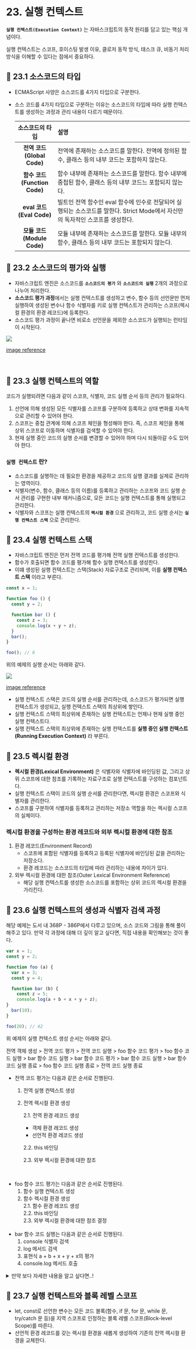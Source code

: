 # 23. 실행 컨텍스트

**`실행 컨텍스트(Execution Context)`** 는 자바스크립트의 동작 원리를 담고 있는 핵심 개념이다.

실행 컨텍스트는 스코프, 호이스팅 발생 이유, 클로저 동작 방식, 태스크 큐, 비동기 처리 방식을 이해할 수 있다는 점에서 중요하다.

## 📌 23.1 소스코드의 타입
- ECMAScript 사양은 소스코드를 4가지 타입으로 구분한다.
- 소스 코드를 4가지 타입으로 구분하는 이유는 소스코드의 타입에 따라 실행 컨텍스트를 생성하는 과정과 관리 내용이 다르기 때문이다.

  |소스코드의 타입|설명|
  |:---:|:---|
  |**전역 코드<br/>(Global Code)**|전역에 존재하는 소스코드를 말한다. 전역에 정의된 함수, 클래스 등의 내부 코드는 포함하지 않는다.|
  |**함수 코드<br/>(Function Code)**|함수 내부에 존재하는 소스코드를 말한다. 함수 내부에 중첩된 함수, 클래스 등의 내부 코드느 포함되지 않는다.|
  |**eval 코드<br/>(Eval Code)**|빌트인 전역 함수인 eval 함수에 인수로 전달되어 실행되는 소스코드를 말한다. Strict Mode에서 자신만의 독자적인 스코프를 생성한다.|
  |**모듈 코드<br/>(Module Code)**|모듈 내부에 존재하는 소스코드를 말한다. 모듈 내부의 함수, 클래스 등의 내부 코드는 포함되지 않는다.|

## 📌 23.2 소스코드의 평가와 실행
- 자바스크립트 엔진은 소스코드를 **`소스코드의 평가`** 와 **`소스코드의 실행`** 2개의 과정으로 나누어 처리한다.
- **소스코드 평가 과정**에서는 실행 컨텍스트를 생성하고 변수, 함수 등의 선언문만 먼저 실행하여 생성된 변수나 함수 식별자를 키로 실행 컨텍스트가 관리하는 스코프(렉시컬 환경의 환경 레코드)에 등록한다.
- 소스코드 평가 과정이 끝나면 비로소 선언문을 제외한 소스코드가 실행되는 런타임이 시작된다.

<img src="https://user-images.githubusercontent.com/89966610/176146561-f7768b23-d976-4d91-9fcc-f3e05d1c5666.png">

[image reference](https://velog.io/@lifefm_j/%EB%AA%A8%EB%8D%98-%EC%9E%90%EB%B0%94%EC%8A%A4%ED%81%AC%EB%A6%BD%ED%8A%B8)


<br/>

## 📌 23.3 실행 컨텍스트의 역할

코드가 실행되려면 다음과 같이 스코프, 식별자, 코드 실행 순서 등의 관리가 필요하다.

1. 선언에 의해 생성된 모든 식별자를 스코프를 구분하여 등록하고 상태 변화를 지속적으로 관리할 수 있어야 한다.
2. 스코프는 중첩 관계에 의해 스코프 체인을 형성해야 한다. 즉, 스코프 체인을 통해 상위 스코프로 이동하며 식별자를 검색할 수 있어야 한다.
3. 현재 실행 중인 코드의 실행 순서를 변경할 수 있어야 하며 다시 되돌아갈 수도 있어야 한다.

### **`실행 컨텍스트`** 란?
- 소스코드를 실행하는 데 필요한 환경을 제공하고 코드의 실행 결과를 실제로 관리하는 영역이다.
- 식별자(변수, 함수, 클래스 등의 이름)를 등록하고 관리하는 스코프와 코드 실행 순서 관리를 구현한 내부 매커니즘으로, 모든 코드는 실행 컨텍스트를 통해 실행되고 관리한다.
- 식별자와 스코프는 실행 컨텍스트의 **`렉시컬 환경`** 으로 관리하고, 코드 실행 순서는 **`실행 컨텍스트 스택`** 으로 관리한다.

## 📌 23.4 실행 컨텍스트 스택

- 자바스크립트 엔진은 먼저 전역 코드를 평가해 전역 실행 컨텍스트를 생성한다. 
- 함수가 호출되면 함수 코드를 평가해 함수 실행 컨텍스트를 생성한다.
- 이떄 생성된 실행 컨텍스트는 스택(Stack) 자료구조로 관리되며, 이를 **실행 컨텍스트 스택** 이라고 부른다.

```js
const x = 1;

function foo () {
  const y = 2;

  function bar () {
    const z = 3;
    console.log(x + y + z);
  }
  bar();
}

foo(); // 6
```
위의 예제의 실행 순서는 아래와 같다.

<img src="https://user-images.githubusercontent.com/89966610/176152785-a355e384-60f7-43b1-9af7-4c8997a8aebb.png">

[image reference](https://velog.io/@lifefm_j/%EB%AA%A8%EB%8D%98-%EC%9E%90%EB%B0%94%EC%8A%A4%ED%81%AC%EB%A6%BD%ED%8A%B8)

- 실행 컨텍스트 스택은 코드의 실행 순서를 관리하는데, 소스코드가 평가되면 실행 컨텍스트가 생성되고, 실행 컨텍스트 스택의 최상위에 쌓인다. 
- 실행 컨텍스트 스택의 최상위에 존재하는 실행 컨텍스트는 언제나 현재 실행 중인 실행 컨텍스트다.
- 실행 컨텍스트 스택의 최상위에 존재하는 실행 컨텍스트를 **실행 중인 실행 컨텍스트(Running Execution Context)** 라 부른다.

## 📌 23.5 렉시컬 환경

- **렉시컬 환경(Lexical Environment)** 은 식별자와 식별자에 바인딩된 값, 그리고 상위 스코프에 대한 참조를 기록하는 자료구조로 실행 컨텍스트를 구성하는 컴포넌트다.
- 실행 컨텍스트 스택이 코드의 실행 순서를 관리한다면, 렉시컬 환경은 스코프와 식별자를 관리한다.
- 스코프를 구분하여 식별자를 등록하고 관리하는 저장소 역할을 하는 렉시컬 스코프의 실체이다.

### 렉시컬 환경을 구성하는 환경 레코드와 외부 렉시컬 환경에 대한 참조

1. 환경 레코드(Environment Record)
    - 스코프에 포함된 식별자를 등록하고 등록된 식별자에 바인딩된 값을 관리하는 저장소다.
    - 환경 레코드는 소스코드의 타입에 따라 관리하는 내용에 차이가 있다.
2. 외부 렉시컬 환경에 대한 참조(Outer Lexical Environment Reference)
    - 해당 실행 컨텍스트를 생성한 소스코드를 포함하는 상위 코드의 렉시컬 환경을 가리킨다.

## 📌 23.6 실행 컨텍스트의 생성과 식별자 검색 과정
해당 예제는 도서 내 368P - 386P에서 다루고 있으며, 소스 코드와 그림을 통해 풀이해주고 있다. 만약 각 과정에 대해 더 깊이 알고 싶다면, 직접 내용을 확인해보는 것이 좋다. 
```js
var x = 1;
const y = 2;

function foo (a) {
  var x = 3;
  const y = 4;

  function bar (b) {
    const z = 5;
    console.log(a + b + x + y + z);
}
  bar(10);
}

foo(20); // 42
```

위 예제의 실행 컨텍스트 생성 순서는 아래와 같다.

전역 객체 생성 > 전역 코드 평가 > 전역 코드 실행 > foo 함수 코드 평가 > foo 함수 코드 실행 > bar 함수 코드 실행 > bar 함수 코드 평가 > bar 함수 코드 실행 > bar 함수 코드 실행 종료 > foo 함수 코드 실행 종료 > 전역 코드 실행 종료


- 전역 코드 평가는 다음과 같은 순서로 진행된다.
  1. 전역 실행 컨텍스트 생성
  2. 전역 렉시컬 환경 생성

      2.1. 전역 환경 레코드 생성
      - 객체 환경 레코드 생성
      - 선언적 환경 레코드 생성

      2.2. this 바인딩

      2.3. 외부 렉시컬 환경에 대한 참조
<br/>

- foo 함수 코드 평가는 다음과 같은 순서로 진행된다.
  1. 함수 실행 컨텍스트 생성
  2. 함수 렉시컬 환경 생성<br/>
      2.1. 함수 환경 레코드 생성<br/>
      2.2. this 바인딩<br/>
      2.3. 외부 렉시컬 환경에 대한 참조 결정<br/>
      <br/>
- bar 함수 코드 실행는 다음과 같은 순서로 진행된다.
  1. console 식별자 검색
  2. log 메서드 검색
  3. 표현식 a + b + x + y + x의 평가
  4. console.log 메서드 호출

<details>
<summary>만약 보다 자세한 내용을 알고 싶다면..!</summary>
<div markdown="1">

1. 전역 객체 생성
2. 전역 코드 평가
    1. 전역 실행 컨텍스트 실행
        - 비어 있는 전역 실행 컨텍스트를 생성하여 실행 컨텍스트 스택에 푸시한다. 이때 실행중인 실행 컨텍스트가 된다.
    2. 전역 렉시컬 환경 생성
        - 전역 렉시컬 환경을 생성하고 전역 실행 컨텍스트에 바인딩한다.

          2-1. 전역 환경 레코드 생성
          - **전역 환경 레코드** 는 전역 변수를 관리하는 전역 스코프, 전역 객체의 빌트인 전역 프로퍼티와 빌트인 전역 함수, 표준 빌트인을 제공한다.
          - let,const키워드로 선언한 전역 변수는 전역 객체 프로퍼티가 되지 않고 개념적인 블록 내에 존재한다. 
          - 이것을 구분하고 관리하기 위해 **객체 환경 레코드(Object Environment Record)** 와 **선언적 환경 레코드(Declarative Environment Record)** 로 구성된다.

            2-1-1. 객체 환경 레코드
            - var 키워드, 선언문으로 정의된 함수가 객체 환경 레코드에 연결된 **BindingObject(전역 객체 생성을 통해 생성된 객체)** 를 통해 전역 객체의 프로퍼티와 메서드가 된다.
            - var키워드 변수는 선언 단계와 초기화 단계가 동시에 일어나며 암묵적으로 'undefined'값을 바인딩하는데, 이는 변수 호이스팅이 발생하는 원인이다.
            - 함수 선언문은 BindingObject를 통해 객체를 즉시 할당받아 함수 호이스팅이 가능하다.

            2-1-2. 선언적 환경 레코드
            - let, const 키워드로 선언한 전역 변수(let, const 키워드로 선언한 변수에 할당한 함수 표현식을 포함)가 등록되고 관리된다.
            - const키워드로 선언한 변수는 선언 단계와 초기화 단계가 분리되어 진행되어 런타임에 실행 흐름이 변수 선언문에 도달하기 전까지 **일시적 사각지대(Temporal Dead Zone;TDZ)** 에 빠진다.


            2-2. this 바인딩

            - [[GlobalThisValue]] 내부 슬롯에 this가 바인딩되며, 일반적으로 전역 코드에서 this는 전역 객체를 가르킨다.
            - 이는 전역 환경 레코드와 함수 환경 레코드에만 존재하며, 객체 환경 레코드와 선언적 환경 레코드에는 없다.

            2-3. **외부 렉시컬 환경에 대한 참조(Outer Lexical Environment Reference)** 결정
            - 현재 평가 중인 소스코드를 포함하는 외부 소스코드의 렉시컬 환경, 즉 상위 스코프를 가르킨다.
            - 이를 통해 단방향 링크드 리스트인 스코프 체인을 구현한다.

3. 전역 코드 실행
  - 전역 코드를 순차적으로 실행한다.
  - 동일한 이름의 식별자가 다른 스코프에 여러 개 존재할 수 있는데, 이에 따라 어느 스코프의 식별자를 참조할지 결정하는 **식별자 결정(Identifier Resolution)** 을 필요로 한다.
  - 식별자 결정을 위해 식별자를 검색할 때는 실행 중인 컨텍스트에서 식별자를 검색하기 시작한다.

4. foo함수 코드 평가
   1. 함수 실행 컨텍스트 생성
      - foo함수를 실행 컨텍스트를 생성하고, 함수 렉시컬 환경이 완성된 다음 실행 컨텍스트 스택에 푸시한다.
      - 이때 실행 컨텍스트 스택의 최상위, 즉 실행중인 컨텍스트(Running Execution Context)가 된다.
   2. 함수 렉시컬 환경 생성
      - foo함수 렉시컬 환경을 생성하고 foo함수 실행 컨텍스트에 바인딩한다.
      - 환경 레코드와 외부 렉시컬 환경에 대한 참조로 구성된다.

        2-1. 함수 환경 레코드 생성
          - 매개변수, argument객체, 함수 내부에서 선언한 지역 변수와 중첩 함수를 등록하고 관리한다.

        2-2. this바인딩
          - [[ThisValue]]내부 슬롯에 this가 바인딩되며, 바인딩될 객체는 함수 호출 방식에 따라 결정된다.
          - foo함수는 일반함수 호출되었기에 this는 전역 객체를 가르키고, this를 호출하게 되면 바인딩된 객체가 반환된다.
        
        2-3. 외부 렉시컬 환경에 대한 참조 결정
          - foo함수 정의가 평가된 시점에 실행 중인 실행 컨텍스트의 렉시컬 환경의 참조가 할당되며, foo함수 정의는 전역 코드 평가 시점에서 평가된다.
          - 함수는 어디서 호출했는지가 아니라, 어디에서 정의했는지에 따라 상위 스코프를 결정한다.
          - 상위 스코프는 내부 슬롯 [[Environment]]에 저장되며, 이는 렉시컬 스코프를 구현하는 메커니즘이다.

5. foo함수 코드 실행
- 런타임이 시작되어 foo함수의 소스코드가 순차적으로 실행된다.
- 매개변수에 인수가 할당되고, 변수 할당문이 실행되어 지역변수 x, y에 값이 할당되고, 함수 bar가 호출된다
- 식별자 결정을 위해 실행 중인 실행 컨텍스트의 렉시컬 환경에서 식별자를 검색하기 시작한다. 
- 만약 찾는 식별자가 없다면 외부 렉시컬 환경에 대한 참조를 통해 식별자를 검색해 참조한다.

6. bar함수 코드 평가
- bar함수가 호출되면 bar함수 내부로 코드의 제어권이 이동하며, foo함수 코드 평가와 동일하게 진행된다.

7. bar함수 코드 실행
- 런타임 시작이 되고 bar 함수 코드가 순차적으로 실행된다.
- 매개변수에 인수가 할당되고, 변수 할당문이 실행되어 지역 변수 z값이 할당된다.
- 그리고 console.log( a + b + x + y + z);가 실행된다.

8. bar함수 코드 실행 종료
- console.log메서드가 호출되고 종료되면 더는 실행할 코드가 없어 종료하게 되며, 실행 컨텍스트 스택에서 팝되어 제거된다.
- 이때 foo함수 실행 컨텍스트가 실행 중인 실행 컨텍스트가 된다.

9. foo함수 코드 실행 종료
- foo함수도 실행할 코드가 없어 종료하게 되며, 실행 컨텍스트 스택에서 팝되어 제거된다.

10. 전역 코드 실행 종료
- foo함수가 종료되면 더는 실행할 전역 코드가 없으므로 전역 콛의 실행 종료되고 전역 실행 컨텍스트도 실행 컨텍스트 시택에서 팝되어 실행 컨텍스트는 아무것도 남지 않는다.

</div>
</details>


## 📌 23.7 실행 컨텍스트와 블록 레벨 스코프
- let, const로 선언한 변수는 모든 코드 블록(함수, if 문, for 문, while 문, try/catch 문 등)을 지역 스코프로 인정하는 블록 레벨 스코프(Block-level Scope)를 따른다.
- 선언적 환경 레코드를 갖는 렉시컬 환경을 새롭게 생성하여 기존의 전역 렉시컬 환경을 교체한다.